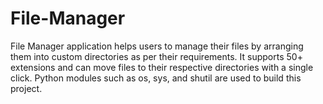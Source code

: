 # File-Manager

File Manager application helps users to manage their files by arranging them into custom directories as per their requirements. It supports 50+ extensions and can move files to their respective directories with a single click. Python modules such as os, sys, and shutil are used to build this project.
